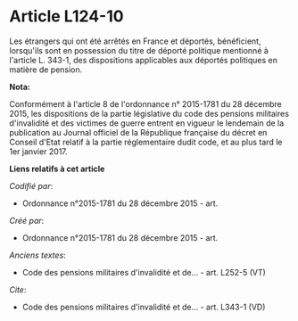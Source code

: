 # Article L124-10

Les étrangers qui ont été arrêtés en France et déportés, bénéficient, lorsqu'ils sont en possession du titre de déporté
politique mentionné à l'article L. 343-1, des dispositions applicables aux déportés politiques en matière de pension.

**Nota:**

Conformément à l'article 8 de l'ordonnance n° 2015-1781 du 28 décembre 2015, les dispositions de la partie législative du
code des pensions militaires d'invalidité et des victimes de guerre entrent en vigueur le lendemain de la publication au
Journal officiel de la République française du décret en Conseil d'Etat relatif à la partie réglementaire dudit code, et au
plus tard le 1er janvier 2017.

**Liens relatifs à cet article**

_Codifié par_:

  - Ordonnance n°2015-1781 du 28 décembre 2015 - art.

_Créé par_:

  - Ordonnance n°2015-1781 du 28 décembre 2015 - art.

_Anciens textes_:

  - Code des pensions militaires d'invalidité et de... - art. L252-5 (VT)

_Cite_:

  - Code des pensions militaires d'invalidité et de... - art. L343-1 (VD)
